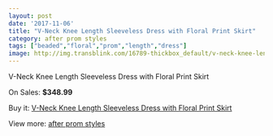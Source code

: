 ```yaml
---
layout: post
date: '2017-11-06'
title: "V-Neck Knee Length Sleeveless Dress with Floral Print Skirt"
category: after prom styles
tags: ["beaded","floral","prom","length","dress"]
image: http://img.transblink.com/16789-thickbox_default/v-neck-knee-length-sleeveless-dress-with-floral-print-skirt.jpg
---
```

V-Neck Knee Length Sleeveless Dress with Floral Print Skirt

On Sales: **$348.99**
<a href="https://www.transblink.com/en/after-prom-styles/5301-v-neck-knee-length-sleeveless-dress-with-floral-print-skirt.html"><amp-img layout="responsive" width="600" height="600" src="//img.transblink.com/16789-thickbox_default/v-neck-knee-length-sleeveless-dress-with-floral-print-skirt.jpg" alt="V-Neck Knee Length Sleeveless Dress with Floral Print Skirt 0" /></a>
<a href="https://www.transblink.com/en/after-prom-styles/5301-v-neck-knee-length-sleeveless-dress-with-floral-print-skirt.html"><amp-img layout="responsive" width="600" height="600" src="//img.transblink.com/16791-thickbox_default/v-neck-knee-length-sleeveless-dress-with-floral-print-skirt.jpg" alt="V-Neck Knee Length Sleeveless Dress with Floral Print Skirt 1" /></a>
<a href="https://www.transblink.com/en/after-prom-styles/5301-v-neck-knee-length-sleeveless-dress-with-floral-print-skirt.html"><amp-img layout="responsive" width="600" height="600" src="//img.transblink.com/16790-thickbox_default/v-neck-knee-length-sleeveless-dress-with-floral-print-skirt.jpg" alt="V-Neck Knee Length Sleeveless Dress with Floral Print Skirt 2" /></a>

Buy it: [V-Neck Knee Length Sleeveless Dress with Floral Print Skirt](https://www.transblink.com/en/after-prom-styles/5301-v-neck-knee-length-sleeveless-dress-with-floral-print-skirt.html "V-Neck Knee Length Sleeveless Dress with Floral Print Skirt")

View more: [after prom styles](https://www.transblink.com/en/55-after-prom-styles "after prom styles")